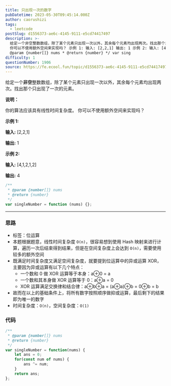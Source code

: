```yaml
---
title: 只出现一次的数字
pubDatetime: 2023-05-30T09:45:14.000Z
author: caorushizi
tags:
  - leetcode
postSlug: d1556373-ae6c-4145-9111-e5cd74417497
description: >-
  给定一个非空整数数组，除了某个元素只出现一次以外，其余每个元素均出现两次。找出那个只出现了一次的元素。 说明： 你的算法应该具有线性时间复杂度。
  你可以不使用额外空间来实现吗？ 示例 1: 输入: [2,2,1] 输出: 1 示例 2: 输入: [4,1,2,1,2] 输出: 4 /** *
  @param {number[]} nums * @return {number} */ var sing
difficulty: 1
questionNumber: 1906
source: https://fe.ecool.fun/topic/d1556373-ae6c-4145-9111-e5cd74417497
---
```


给定一个**非空**整数数组，除了某个元素只出现一次以外，其余每个元素均出现两次。找出那个只出现了一次的元素。

**说明：**

你的算法应该具有线性时间复杂度。 你可以不使用额外空间来实现吗？

**示例 1:**

**输入:** [2,2,1]

**输出:** 1

**示例 2:**

**输入:** [4,1,2,1,2]

**输出:** 4

```js
/**
 * @param {number[]} nums
 * @return {number}
 */
var singleNumber = function (nums) {};
```

---

### 思路

- 标签：位运算
- 本题根据题意，线性时间复杂度 `O(n)`，很容易想到使用 Hash 映射来进行计算，遍历一次后结束得到结果，但是在空间复杂度上会达到 `O(n)`，需要使用较多的额外空间
- 既满足时间复杂度又满足空间复杂度，就要提到位运算中的异或运算 XOR，主要因为异或运算有以下几个特点：
  - 一个数和 0 做 XOR 运算等于本身：a⊕0 = a
  - 一个数和其本身做 XOR 运算等于 0：a⊕a = 0
  - XOR 运算满足交换律和结合律：a⊕b⊕a = (a⊕a)⊕b = 0⊕b = b
- 故而在以上的基础条件上，将所有数字按照顺序做抑或运算，最后剩下的结果即为唯一的数字
- 时间复杂度：`O(n)`，空间复杂度：`O(1)`

### 代码

```javascript
/**
 * @param {number[]} nums
 * @return {number}
 */
var singleNumber = function(nums) {
    let ans = 0;
    for(const num of nums) {
        ans ^= num;
    }
    return ans;
};
```
